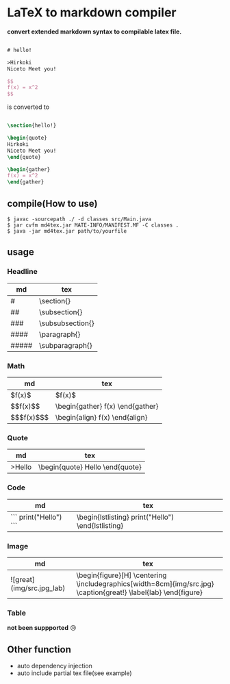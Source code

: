# LaTeX to markdown compiler

**convert extended markdown syntax to compilable latex file.**

```tex:input.tex

# hello!

>Hirkoki
Niceto Meet you!

$$
f(x) = x^2
$$

```
is converted to 

```tex:output.tex

\section{hello!}

\begin{quote}
Hirkoki
Niceto Meet you!
\end{quote}

\begin{gather}
f(x) = x^2
\end{gather}

```

## compile(How to use)
```
$ javac -sourcepath ./ -d classes src/Main.java
$ jar cvfm md4tex.jar MATE-INFO/MANIFEST.MF -C classes .
$ java -jar md4tex.jar path/to/yourfile
```

## usage

### Headline
| md     | tex              |
|--------|------------------|
| \#     | \section{}       |
| \##    | \subsection{}    |
| \###   | \subsubsection{} |
| \####  | \paragraph{}     |
| \##### | \subparagraph{}  |

### Math
| md         | tex                              |
|------------|----------------------------------|
|   \$f(x)$   | \$f(x)$                           |
| \$\$f(x)$$   | \begin{gather} f(x) \end{gather} |
| \$\$\$f(x)$$$ | \begin{align} f(x) \end{align}   |

### Quote
| md         | tex                              |
|------------|----------------------------------|
|   \>Hello  | \begin{quote} Hello \end{quote}  |


### Code
| md         | tex                              |
|------------|----------------------------------|
| \``` print("Hello") \``` | \\begin{lstlisting} print("Hello") \end{lstlisting} |

### Image
| md                    | tex                                                                                                       |
|-----------------------|-----------------------------------------------------------------------------------------------------------|
| \!\[great](img/src.jpg_lab) | \begin{figure}[H]   \centering   \includegraphics[width=8cm]{img/src.jpg}   \caption{great!} \label{lab} \end{figure} |

### Table 

**not been suppported** :cry:

## Other function

- auto dependency injection
- auto include partial tex file(see example)

